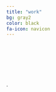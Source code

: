 ```yaml
---
title: "work"
bg: gray2
color: black
fa-icon: navicon
---
```



<br/>
<br/>
<br/>
<br/>
<br/>
<br/>
.
<br/>
<br/>
<br/>
<br/>
